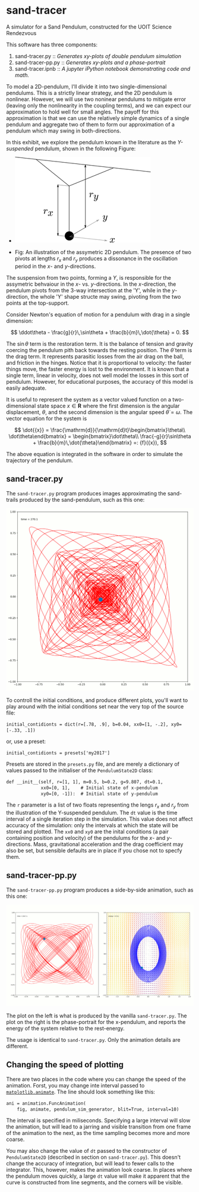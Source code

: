 # sand-tracer
A simulator for a Sand Pendulum, constructed for the UOIT Science Rendezvous

This software has three components:
 1. sand-tracer.py :: *Generates xy-plots of double pendulum simulation*
 2. sand-tracer-pp.py :: *Generates xy-plots and a phase-portrait*
 3. sand-tracer.ipnb :: *A jupyter iPython notebook demonstrating code and math.*

To model a 2D-pendulum, I'll divide it into two single-dimensional pendulums. This is a strictly linear strategy, and the 2D pendulum is nonlinear. However, we will use two noninear pendulums to mitigate error (leaving only the nonlinearity in the coupling terms), and we can expect our approximation to hold well for small angles. The payoff for this approximation is that we can use the relatively simple dynamics of a single pendulum and aggregate two of them to form our approximation of a pendulum which may swing in both-directions.

In this exhibit, we explore the pendulum known in the literature as the *Y-suspended* pendulum, shown in the following Figure:

 * ![](sand-pendulum-fig.svg.png)

 * Fig: An illustration of the assymetric 2D pendulum. The presence of two pivots at lengths $r_x$ and $r_y$ produces a dissonance in the oscillation period in the $x$- and $y$-directions.

The suspension from two points, forming a $Y$, is responsible for the assymetric behvaiour in the $x$- vs. $y$-directions. In the $x$-direction, the pendulum pivots from the 3-way intersection at the 'Y', while in the $y$-direction, the whole 'Y' shape structe may swing, pivoting from the two points at the top-support.

Consider Newton's equation of motion for a pendulum with drag in a single dimension:

$$
 \ddot\theta - \frac{g}{r}\,\sin\theta + \frac{b}{m}\,\dot{\theta} = 0.
$$

The $\sin\theta$ term is the restoration term. It is the balance of tension and gravity coercing the pendulum pith back towards the resting position. The $\dot{\theta}$ term is the drag term. It represents parasitic losses from the air drag on the ball, and friction in the hinges. Notice that it is proportional to velocity: the faster things move, the faster energy is lost to the environment. It is known that a single term, linear in velocity, does not well model the losses in this sort of pendulum. However, for educational purposes, the accuracy of this model is easily adequate.

It is useful to represent the system as a vector valued function on a two-dimensional state space ${x}\in\mathbf{R}$ where the first dimension is the angular displacement, $\theta$, and the second dimension is the angular speed $\dot{\theta} = \omega$. The vector equation for the system is

$$
  \dot{{x}} = \frac{\mathrm{d}}{\mathrm{d}t}\begin{bmatrix}\theta\\ \dot\theta\end{bmatrix} = \begin{bmatrix}\dot\theta\\ \frac{-g}{r}\sin\theta + \frac{b}{m}\,\dot{\theta}\end{bmatrix} =: {f}({x}),
$$

The above equation is integrated in the software in order to simulate the trajectory of the pendulum.



## sand-tracer.py


The `sand-tracer.py` program produces images approximating the sand-trails produced by the sand-pendulum, such as this one:

![](xy.png)

To controll the initial conditions, and produce different plots, you'll want to play around with the initial conditions set near the very top of the source file:

```{Python}
initial_contidionts = dict(r=[.78, .9], b=0.04, xx0=[1, -.2], xy0=[-.33, .1])
```
or, use a preset:
```{Python}
initial_contidionts = presets['my2017']
```
Presets are stored in the `presets.py` file, and are merely a dictionary of values passed to the initialiser of the `PendulumState2D` class:
```
def __init__(self, r=[1, 1], m=0.5, b=0.2, g=9.807, dt=0.1,
             xx0=[0, 1],    # Initial state of x-pendulum
             xy0=[0, -1]):  # Initial state of y-pendulum
```
The `r` parameter is a list of two floats representing the lengs $r_x$ and $r_y$ from the illustration of the Y-suspended pendulum. The `dt` value is the time interval of a single iteration step in the simulation. This value does not affect accuracy of the simulation: only the intervals at which the state will be stored and plotted. The `xx0` and `xy0` are the inital conditions (a pair containing position and velocity) of the pendulums for the $x$- and $y$-directions. Mass, gravitational acceleration and the drag coefficient may also be set, but sensible defaults are in place if you chose not to specfy them.



## sand-tracer-pp.py


The `sand-tracer-pp.py` program produces a side-by-side animation, such as this one:

![](xy-pp.png)

The plot on the left is what is produced by the vanilla `sand-tracer.py`. The plot on the right is the phase-portrait for the x-pendulum, and reports the energy of the system relative to the rest-energy.

The usage is identical to `sand-tracer.py`. Only the animation details are different.


## Changing the speed of plotting

There are two places in the code where you can change the speed of the animation. Forst, you may change inte interval passed to [`matplotlib.animate`](http://matplotlib.org/api/_as_gen/matplotlib.animation.FuncAnimation.html#matplotlib.animation.FuncAnimation). The line should look something like this:
```
ani = animation.FuncAnimation(
    fig, animate, pendulum_sim_generator, blit=True, interval=10)
```
The interval is specified in miliseconds. Specifying a large interval will slow the animation, but will lead to a jarring and visible transition from one frame of the animation to the next, as the time sampling becomes more and more coarse.

You may also change the value of `dt` passed to the constructor of `PendulumState2D` (described in section on `sand-tracer.py`). This doesn't change the accuracy of integration, but will lead to fewer calls to the integrator. This, however, makes the animation look coarse. In places where the pendulum moves quickly, a large `dt` value will make it apparent that the curve is constructed from line segments, and the corners will be visible.
